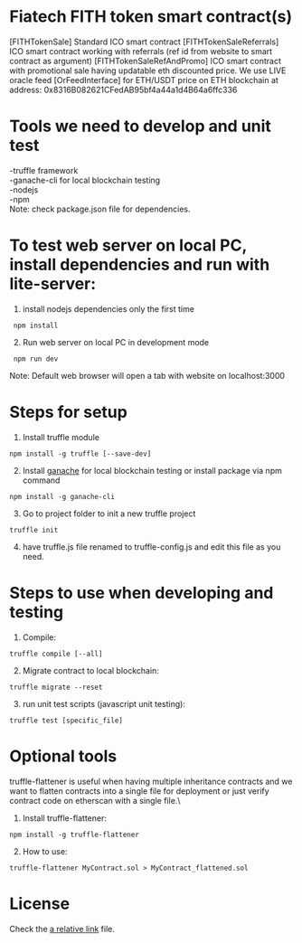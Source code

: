 # Fiatech FITH token smart contract(s)
[FITHTokenSale] Standard ICO smart contract
[FITHTokenSaleReferrals] ICO smart contract working with referrals (ref id from website to smart contract as argument)
[FITHTokenSaleRefAndPromo] ICO smart contract with promotional sale having updatable eth discounted price.
We use LIVE oracle feed [OrFeedInterface] for ETH/USDT price on ETH blockchain at address: 0x8316B082621CFedAB95bf4a44a1d4B64a6ffc336

# Tools we need to develop and unit test
-truffle framework\
-ganache-cli for local blockchain testing\
-nodejs\
-npm\
Note: check package.json file for dependencies.

# To test web server on local PC, install dependencies and run with lite-server:
1. install nodejs dependencies only the first time
```
 npm install
```
2. Run web server on local PC in development mode
```
 npm run dev
```
Note: Default web browser will open a tab with website on localhost:3000

# Steps for setup
1. Install truffle module
 ```
 npm install -g truffle [--save-dev]
 ```
2. Install [ganache](http://truffleframework.com/ganache/) for local blockchain testing
  or install package via npm command
  ```
  npm install -g ganache-cli
  ```
3. Go to project folder to init a new truffle project
 ```
 truffle init
 ```
4. have truffle.js file renamed to truffle-config.js and edit this file as you need.

# Steps to use when developing and testing
1. Compile:
 ```
 truffle compile [--all]
 ```
2. Migrate contract to local blockchain:
 ```
 truffle migrate --reset
 ```
3. run unit test scripts (javascript unit testing):
 ```
 truffle test [specific_file]
 ```

# Optional tools
 truffle-flattener is useful when having multiple inheritance contracts and we want to flatten contracts into a single file for deployment or just verify contract code on etherscan with a single file.\
1. Install truffle-flattener:
 ```
 npm install -g truffle-flattener
 ```
2. How to use:
 ```
 truffle-flattener MyContract.sol > MyContract_flattened.sol
 ```

# License
Check the [a relative link](LICENSE) file.